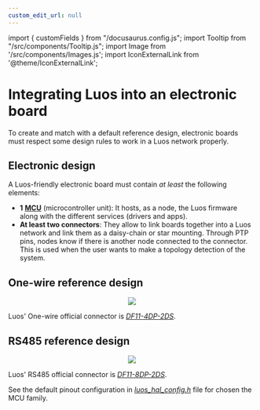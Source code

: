 ```yaml
---
custom_edit_url: null
---
```


import { customFields } from "/docusaurus.config.js";
import Tooltip from "/src/components/Tooltip.js";
import Image from '/src/components/Images.js';
import IconExternalLink from '@theme/IconExternalLink';

# Integrating Luos into an electronic board

To create and match with a default reference design, electronic boards must respect some design rules to work in a Luos network properly.

## Electronic design

A Luos-friendly electronic board must contain _at least_ the following elements:

- **1** <a href="https://en.wikipedia.org/wiki/Microcontroller" target="_blank">**MCU<IconExternalLink width="10" />**</a> (microcontroller unit): It hosts, as a node, the Luos firmware along with the different <Tooltip def={customFields.service_def} >services</Tooltip> (drivers and apps).
- **At least two connectors**: They allow to link boards together into a Luos network and link them as a daisy-chain or star mounting. Through PTP pins, nodes know if there is another node connected to the connector. This is used when the user wants to make a topology detection of the system.

## One-wire reference design

<div align="center">
    <Image src="/img/Luos_Network_Interface_OW.png" />
</div>

Luos' One-wire official connector is <a href="https://octopart.com/df11-4dp-2ds%2852%29-hirose-261749" target="_blank">_DF11-4DP-2DS<IconExternalLink width="10" />_</a>.

## RS485 reference design

<div align="center">
    <Image src="/img/Luos_Network_Interface_485.png" />
</div>

Luos' RS485 official connector is <a href="https://octopart.com/df11-8dp-2ds%2824%29-hirose-39521447" target="_blank">_DF11-8DP-2DS<IconExternalLink width="10" />_</a>.

See the default pinout configuration in <a href="https://github.com/Luos-io/LuosHAL" target="_blank">_luos_hal_config.h<IconExternalLink width="10" />_</a> file for chosen the MCU family.
